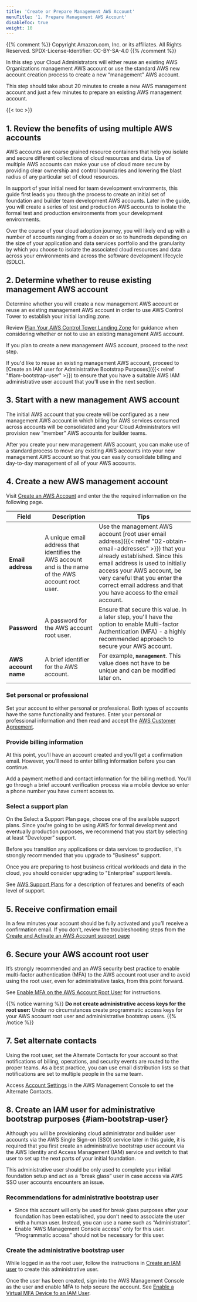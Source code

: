 ```yaml
---
title: 'Create or Prepare Management AWS Account'
menuTitle: '1. Prepare Management AWS Account'
disableToc: true
weight: 10
---
```


{{% comment %}}
Copyright Amazon.com, Inc. or its affiliates. All Rights Reserved.
SPDX-License-Identifier: CC-BY-SA-4.0
{{% /comment %}}

In this step your Cloud Administrators will either reuse an existing AWS Organizations management AWS account or use the standard AWS new account creation process to create a new “management” AWS account.

This step should take about 20 minutes to create a new AWS management account and just a few minutes to prepare an existing AWS management account.

{{< toc >}}

## 1. Review the benefits of using multiple AWS accounts

AWS accounts are coarse grained resource containers that help you isolate and secure different collections of cloud resources and data. Use of multiple AWS accounts can make your use of cloud more secure by providing clear ownership and control boundaries and lowering the blast radius of any particular set of cloud resources. 

In support of your initial need for team development environments, this guide first leads you through the process to create an initial set of foundation and builder team development AWS accounts.  Later in the guide, you will create a series of test and production AWS accounts to isolate the formal test and production environments from your development environments.

Over the course of your cloud adoption journey, you will likely end up with a number of accounts ranging from a dozen or so to hundreds depending on the size of your application and data services portfolio and the granularity by which you choose to isolate the associated cloud resources and data across your environments and across the software development lifecycle (SDLC).

## 2. Determine whether to reuse existing management AWS account

Determine whether you will create a new management AWS account or reuse an existing management AWS account in order to use AWS Control Tower to establish your initial landing zone.

Review [Plan Your AWS Control Tower Landing Zone](https://docs.aws.amazon.com/controltower/latest/userguide/planning-your-deployment.html) for guidance when considering whether or not to use an existing management AWS account.

If you plan to create a new management AWS account, proceed to the next step.

If you'd like to reuse an existing management AWS account, proceed to [Create an IAM user for Administrative Bootstrap Purposes]({{< relref "#iam-bootstrap-user" >}}) to ensure that you have a suitable AWS IAM administrative user account that you'll use in the next section.

## 3. Start with a new management AWS account

The initial AWS account that you create will be configured as a new management AWS account in which billing for AWS services consumed across accounts will be consolidated and your Cloud Administrators will provision new “member” AWS accounts for builder teams.

After you create your new management AWS account, you can make use of a standard process to move any existing AWS accounts into your new management AWS account so that you can easily consolidate billing and day-to-day management of all of your AWS accounts.

## 4. Create a new AWS management account

Visit [Create an AWS Account](https://portal.aws.amazon.com/billing/signup#/start) and enter the the required information on the following page.

|Field|Description|Tips|
|-----|------------|---|
|**Email address**|A unique email address that identifies the AWS account and is the name of the AWS account root user.|Use the management AWS account [root user email address]({{< relref "02-obtain-email-addresses" >}}) that you already established. Since this email address is used to initially access your AWS account, be very careful that you enter the correct email address and that you have access to the email account.|
|**Password**|A password for the AWS account root user.|Ensure that secure this value. In a later step, you'll have the option to enable Multi-factor Authentication (MFA) - a highly recommended approach to secure your AWS account.|
|**AWS account name**|A brief identifier for the AWS account.|For example, **`management`**. This value does not have to be unique and can be modified later on.|

### Set personal or professional

Set your account to either personal or professional.  Both types of accounts have the same functionality and features.  Enter your personal or professional information and then read and accept the [AWS Customer Agreement](https://aws.amazon.com/agreement/).

### Provide billing information

At this point, you’ll have an account created and you’ll get a confirmation email.  However, you’ll need to enter billing information before you can continue.

Add a payment method and contact information for the billing method.  You’ll go through a brief account verification process via a mobile device so enter a phone number you have current access to.

### Select a support plan

On the Select a Support Plan page, choose one of the available support plans.  Since you're going to be using AWS for formal development and eventually production purposes, we recommend that you start by selecting at least “Developer” support. 

Before you transition any applications or data services to production, it's strongly recommended that you upgrade to "Business" support.  

Once you are preparing to host business critical workloads and data in the cloud, you should consider upgrading to "Enterprise" support levels. 

See [AWS Support Plans](https://aws.amazon.com/premiumsupport/plans/) for a description of features and benefits of each level of support.

## 5. Receive confirmation email

In a few minutes your account should be fully activated and you’ll receive a confirmation email.  If you don’t, review the troubleshooting steps from the [Create and Activate an AWS Account support page](https://aws.amazon.com/premiumsupport/knowledge-center/create-and-activate-aws-account/)

## 6. Secure your AWS account root user

It’s strongly recommended and an AWS security best practice to enable multi-factor authentication (MFA) to the AWS account root user and to avoid using the root user, even for administrative tasks, from this point forward.

See [Enable MFA on the AWS Account Root User](https://docs.aws.amazon.com/IAM/latest/UserGuide/id_root-user.html#id_root-user_manage_mfa) for instructions.

{{% notice warning %}}
**Do not create administrative access keys for the root user:** Under no circumstances create programmatic access keys for your AWS account root user and admininistrative bootstrap users.
{{% /notice %}}

## 7. Set alternate contacts

Using the root user, set the Alternate Contacts for your account so that notifications of billing, operations, and security events are routed to the proper teams.  As a best practice, you can use email distribution lists so that notifications are set to multiple people in the same team.

Access [Account  Settings](https://console.aws.amazon.com/billing/home?#/account) in the AWS Management Console to set the Alternate Contacts.

## 8. Create an IAM user for administrative bootstrap purposes {#iam-bootstrap-user}

Although you will be provisioning cloud administrator and builder user accounts via the AWS Single Sign-on (SSO) service later in this guide, it is required that you first create an administrative bootstrap user account via the AWS Identity and Access Management (IAM) service and switch to that user to set up the next parts of your initial foundation.

This administrative user should be only used to complete your initial foundation setup and act as a “break glass” user in case access via AWS SSO user accounts encounters an issue.

### Recommendations for administrative bootstrap user

* Since this account will only be used for break glass purposes after your foundation has been established, you don’t need to associate the user with a human user. Instead, you can use a name such as “Administrator”.
* Enable “AWS Management Console access” only for this user. “Programmatic access” should not be necessary for this user.

### Create the administrative bootstrap user

While logged in as the root user, follow the instructions in [Create an IAM user](https://docs.aws.amazon.com/controltower/latest/userguide/setting-up.html#setting-up-iam) to create this administrative user.

Once the user has been created, sign into the AWS Management Console as the user and enable MFA to help secure the account. See [Enable a Virtual MFA Device fo an IAM User](https://docs.aws.amazon.com/IAM/latest/UserGuide/id_credentials_mfa_enable_virtual.html#enable-virt-mfa-for-iam-user).
